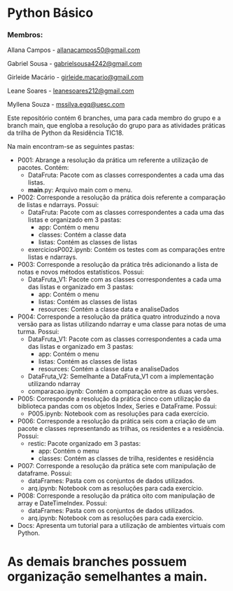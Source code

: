 # Python Básico

### Membros:

Allana Campos - allanacampos50@gmail.com

Gabriel Sousa - gabrielsousa4242@gmail.com

Girleide Macário - girleide.macario@gmail.com

Leane Soares - leanesoares212@gmail.com

Myllena Souza - mssilva.egq@uesc.com

Este repositório contém 6 branches, uma para cada membro do grupo e a branch main, que engloba a resolução do grupo para as atividades práticas da trilha de Python da Residência TIC18.

Na main encontram-se as seguintes pastas:

- P001: Abrange a resolução da prática um referente a utilização de pacotes. Contém:
    - DataFruta: Pacote com as classes correspondentes a cada uma das listas.
    - __main__.py: Arquivo main com o menu.
- P002: Corresponde a resolução da prática dois referente a comparação de listas e ndarrays. Possui:
    - DataFruta: Pacote com as classes correspondentes a cada uma das listas e organizado em 3 pastas:
        - app: Contém o menu
        - classes: Contém a classe data
        - listas: Contém as classes de listas
     - exerciciosP002.ipynb: Contém os testes com as comparações entre listas e ndarrays.
- P003: Corresponde a resolução da prática três adicionando a lista de notas e novos métodos estatísticos. Possui:
    - DataFruta_V1: Pacote com as classes correspondentes a cada uma das listas e organizado em 3 pastas:
        - app: Contém o menu
        - listas: Contém as classes de listas
        - resources: Contém a classe data e analiseDados
- P004: Corresponde a resolução da prática quatro introduzindo a nova versão para as listas utilizando ndarray e uma classe para notas de uma turma. Possui:
    - DataFruta_V1: Pacote com as classes correspondentes a cada uma das listas e organizado em 3 pastas:
        - app: Contém o menu
        - listas: Contém as classes de listas
        - resources: Contém a classe data e analiseDados
     - DataFruta_V2: Semelhante a DataFruta_V1 com a implementação utilizando ndarray
     - comparacao.ipynb: Contém a comparação entre as duas versões.
- P005: Corresponde a resolução da prática cinco com utilização da biblioteca pandas com os objetos Index, Series e DataFrame. Possui:
    - P005.ipynb: Notebook com as resoluções para cada exercício.
- P006: Corresponde a resolução da prática seis com a criação de um pacote e classes representando as trilhas, os residentes e a residência. Possui:
    - restic: Pacote organizado em 3 pastas:
        - app: Contém o menu
        - classes: Contém as classes de trilha, residentes e residência
- P007: Corresponde a resolução da prática sete com manipulação de dataframe. Possui:
    - dataFrames: Pasta com os conjuntos de dados utilizados.
    - arq.ipynb: Notebook com as resoluções para cada exercício.
- P008: Corresponde a resolução da prática oito com manipulação de array e DateTimeIndex. Possui:
    - dataFrames: Pasta com os conjuntos de dados utilizados.
    - arq.ipynb: Notebook com as resoluções para cada exercício.
- Docs: Apresenta um tutorial para a utilização de ambientes virtuais com Python.

As demais branches possuem organização semelhantes a main.
=======

